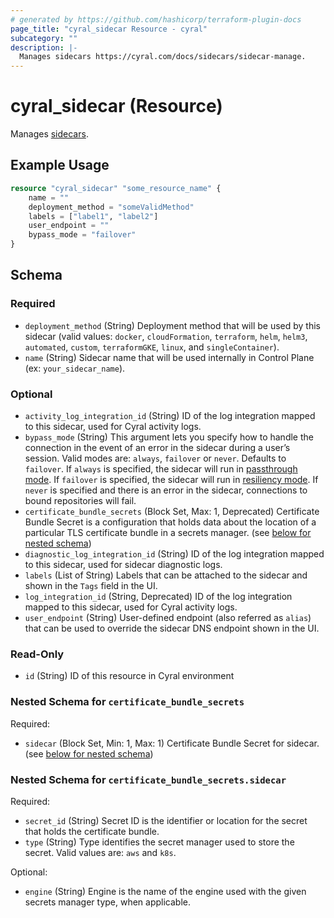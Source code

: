 ```yaml
---
# generated by https://github.com/hashicorp/terraform-plugin-docs
page_title: "cyral_sidecar Resource - cyral"
subcategory: ""
description: |-
  Manages sidecars https://cyral.com/docs/sidecars/sidecar-manage.
---
```


# cyral_sidecar (Resource)

Manages [sidecars](https://cyral.com/docs/sidecars/sidecar-manage).

## Example Usage

```terraform
resource "cyral_sidecar" "some_resource_name" {
    name = ""
    deployment_method = "someValidMethod"
    labels = ["label1", "label2"]
    user_endpoint = ""
    bypass_mode = "failover"
}
```

<!-- schema generated by tfplugindocs -->

## Schema

### Required

- `deployment_method` (String) Deployment method that will be used by this sidecar (valid values: `docker`, `cloudFormation`, `terraform`, `helm`, `helm3`, `automated`, `custom`, `terraformGKE`, `linux`, and `singleContainer`).
- `name` (String) Sidecar name that will be used internally in Control Plane (ex: `your_sidecar_name`).

### Optional

- `activity_log_integration_id` (String) ID of the log integration mapped to this sidecar, used for Cyral activity logs.
- `bypass_mode` (String) This argument lets you specify how to handle the connection in the event of an error in the sidecar during a user’s session. Valid modes are: `always`, `failover` or `never`. Defaults to `failover`. If `always` is specified, the sidecar will run in [passthrough mode](https://cyral.com/docs/sidecars/sidecar-manage#passthrough-mode). If `failover` is specified, the sidecar will run in [resiliency mode](https://cyral.com/docs/sidecars/sidecar-manage#resilient-mode-of-sidecar-operation). If `never` is specified and there is an error in the sidecar, connections to bound repositories will fail.
- `certificate_bundle_secrets` (Block Set, Max: 1, Deprecated) Certificate Bundle Secret is a configuration that holds data about the location of a particular TLS certificate bundle in a secrets manager. (see [below for nested schema](#nestedblock--certificate_bundle_secrets))
- `diagnostic_log_integration_id` (String) ID of the log integration mapped to this sidecar, used for sidecar diagnostic logs.
- `labels` (List of String) Labels that can be attached to the sidecar and shown in the `Tags` field in the UI.
- `log_integration_id` (String, Deprecated) ID of the log integration mapped to this sidecar, used for Cyral activity logs.
- `user_endpoint` (String) User-defined endpoint (also referred as `alias`) that can be used to override the sidecar DNS endpoint shown in the UI.

### Read-Only

- `id` (String) ID of this resource in Cyral environment

<a id="nestedblock--certificate_bundle_secrets"></a>

### Nested Schema for `certificate_bundle_secrets`

Required:

- `sidecar` (Block Set, Min: 1, Max: 1) Certificate Bundle Secret for sidecar. (see [below for nested schema](#nestedblock--certificate_bundle_secrets--sidecar))

<a id="nestedblock--certificate_bundle_secrets--sidecar"></a>

### Nested Schema for `certificate_bundle_secrets.sidecar`

Required:

- `secret_id` (String) Secret ID is the identifier or location for the secret that holds the certificate bundle.
- `type` (String) Type identifies the secret manager used to store the secret. Valid values are: `aws` and `k8s`.

Optional:

- `engine` (String) Engine is the name of the engine used with the given secrets manager type, when applicable.
